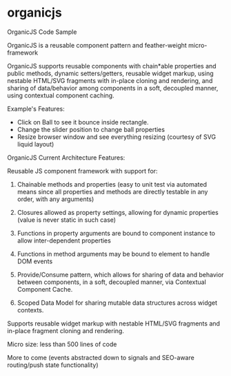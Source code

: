 organicjs
=========

OrganicJS Code Sample

OrganicJS is a reusable component pattern and feather-weight micro-framework

OrganicJS supports reusable components with chain*able properties and public methods, dynamic setters/getters,
reusable widget markup, using nestable HTML/SVG fragments with in-place cloning and rendering, and
sharing of data/behavior among components in a soft, decoupled manner, using contextual component caching.

Example's Features: 

- Click on Ball to see it bounce inside rectangle.
- Change the slider position to change ball properties
- Resize browser window and see everything resizing (courtesy of SVG liquid layout)

OrganicJS Current Architecture Features:

Reusable JS component framework with support for:

1. Chainable methods and properties (easy to unit test via automated means since all properties and methods are directly
testable in any order, with any arguments)

2. Closures allowed as property settings, allowing for dynamic properties (value is never static in such case)

3. Functions in property arguments are bound to component instance to allow inter-dependent properties

4. Functions in method arguments may be bound to element to handle DOM events

5. Provide/Consume pattern, which allows for sharing of data and behavior between components, in a soft, decoupled manner,
via Contextual Component Cache.

6. Scoped Data Model for sharing mutable data structures across widget contexts.

Supports reusable widget markup with nestable HTML/SVG fragments and in-place fragment cloning and rendering.

Micro size: less than 500 lines of code

More to come (events abstracted down to signals and SEO-aware routing/push state functionality)
